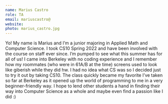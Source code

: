 ```yaml
---
name: Marius Castro
role: TA
email: mariuscastro@
website:
photo: marius_castro.jpg
---
```

Yo! My name is Marius and I’m a junior majoring in Applied Math and Computer Science. I took CS10 Spring 2022 and have been involved with the course on staff ever since. I’m pumped to see what this summer has for all of us! I came into Berkeley with no coding experience and I remember how my roommates (who were in 61A/B at the time) screens used to look like giberish while they did hw. I had no idea what CS was so I decided just to try it out by taking CS10. The class quickly became my favorite I’ve taken so far at Berkeley as it opened up the world of programming to me in a very beginner-friendly way. I hope to lend other students a hand in finding their way into Computer Science as a whole and maybe even find a passion like I did :)